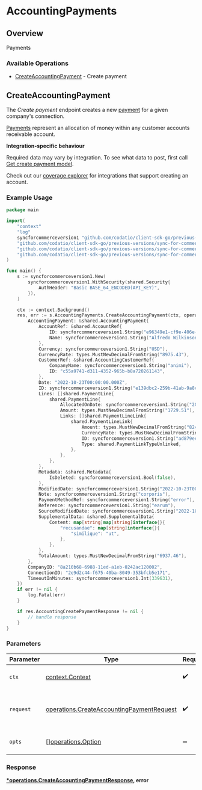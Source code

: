 # AccountingPayments

## Overview

Payments

### Available Operations

* [CreateAccountingPayment](#createaccountingpayment) - Create payment

## CreateAccountingPayment

The *Create payment* endpoint creates a new [payment](https://docs.codat.io/accounting-api#/schemas/Payment) for a given company's connection.

[Payments](https://docs.codat.io/accounting-api#/schemas/Payment) represent an allocation of money within any customer accounts receivable account.

**Integration-specific behaviour**

Required data may vary by integration. To see what data to post, first call [Get create payment model](https://docs.codat.io/accounting-api#/operations/get-create-payments-model).

Check out our [coverage explorer](https://knowledge.codat.io/supported-features/accounting?view=tab-by-data-type&dataType=payments) for integrations that support creating an account.


### Example Usage

```go
package main

import(
	"context"
	"log"
	syncforcommerceversion1 "github.com/codatio/client-sdk-go/previous-versions/sync-for-commerce-version-1"
	"github.com/codatio/client-sdk-go/previous-versions/sync-for-commerce-version-1/pkg/models/shared"
	"github.com/codatio/client-sdk-go/previous-versions/sync-for-commerce-version-1/pkg/models/operations"
	"github.com/codatio/client-sdk-go/previous-versions/sync-for-commerce-version-1/pkg/types"
)

func main() {
    s := syncforcommerceversion1.New(
        syncforcommerceversion1.WithSecurity(shared.Security{
            AuthHeader: "Basic BASE_64_ENCODED(API_KEY)",
        }),
    )

    ctx := context.Background()
    res, err := s.AccountingPayments.CreateAccountingPayment(ctx, operations.CreateAccountingPaymentRequest{
        AccountingPayment: &shared.AccountingPayment{
            AccountRef: &shared.AccountRef{
                ID: syncforcommerceversion1.String("e96349e1-cf9e-406e-ba43-7000ae6b6bc9"),
                Name: syncforcommerceversion1.String("Alfredo Wilkinson"),
            },
            Currency: syncforcommerceversion1.String("USD"),
            CurrencyRate: types.MustNewDecimalFromString("8975.43"),
            CustomerRef: &shared.AccountingCustomerRef{
                CompanyName: syncforcommerceversion1.String("animi"),
                ID: "c55a9741-d311-4352-965b-b8a720261143",
            },
            Date: "2022-10-23T00:00:00.000Z",
            ID: syncforcommerceversion1.String("e139dbc2-259b-41ab-9a8c-070e1084cb06"),
            Lines: []shared.PaymentLine{
                shared.PaymentLine{
                    AllocatedOnDate: syncforcommerceversion1.String("2022-10-23T00:00:00.000Z"),
                    Amount: types.MustNewDecimalFromString("1729.51"),
                    Links: []shared.PaymentLineLink{
                        shared.PaymentLineLink{
                            Amount: types.MustNewDecimalFromString("8247.98"),
                            CurrencyRate: types.MustNewDecimalFromString("1072.1"),
                            ID: syncforcommerceversion1.String("ad879eeb-9665-4b85-afbd-02bae0be2d78"),
                            Type: shared.PaymentLinkTypeUnlinked,
                        },
                    },
                },
            },
            Metadata: &shared.Metadata{
                IsDeleted: syncforcommerceversion1.Bool(false),
            },
            ModifiedDate: syncforcommerceversion1.String("2022-10-23T00:00:00.000Z"),
            Note: syncforcommerceversion1.String("corporis"),
            PaymentMethodRef: syncforcommerceversion1.String("error"),
            Reference: syncforcommerceversion1.String("earum"),
            SourceModifiedDate: syncforcommerceversion1.String("2022-10-23T00:00:00.000Z"),
            SupplementalData: &shared.SupplementalData{
                Content: map[string]map[string]interface{}{
                    "recusandae": map[string]interface{}{
                        "similique": "ut",
                    },
                },
            },
            TotalAmount: types.MustNewDecimalFromString("6937.46"),
        },
        CompanyID: "8a210b68-6988-11ed-a1eb-0242ac120002",
        ConnectionID: "2e9d2c44-f675-40ba-8049-353bfcb5e171",
        TimeoutInMinutes: syncforcommerceversion1.Int(339631),
    })
    if err != nil {
        log.Fatal(err)
    }

    if res.AccountingCreatePaymentResponse != nil {
        // handle response
    }
}
```

### Parameters

| Parameter                                                                                              | Type                                                                                                   | Required                                                                                               | Description                                                                                            |
| ------------------------------------------------------------------------------------------------------ | ------------------------------------------------------------------------------------------------------ | ------------------------------------------------------------------------------------------------------ | ------------------------------------------------------------------------------------------------------ |
| `ctx`                                                                                                  | [context.Context](https://pkg.go.dev/context#Context)                                                  | :heavy_check_mark:                                                                                     | The context to use for the request.                                                                    |
| `request`                                                                                              | [operations.CreateAccountingPaymentRequest](../../models/operations/createaccountingpaymentrequest.md) | :heavy_check_mark:                                                                                     | The request object to use for the request.                                                             |
| `opts`                                                                                                 | [][operations.Option](../../models/operations/option.md)                                               | :heavy_minus_sign:                                                                                     | The options for this request.                                                                          |


### Response

**[*operations.CreateAccountingPaymentResponse](../../models/operations/createaccountingpaymentresponse.md), error**

